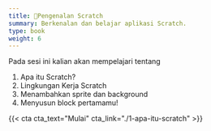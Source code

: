 ```yaml
---
title: 🔎Pengenalan Scratch
summary: Berkenalan dan belajar aplikasi Scratch.
type: book
weight: 6
---
```



Pada sesi ini kalian akan mempelajari tentang
1. Apa itu Scratch?
2. Lingkungan Kerja Scratch
3. Menambahkan sprite dan background
4. Menyusun block pertamamu!

{{< cta cta_text="Mulai" cta_link="./1-apa-itu-scratch" >}}
